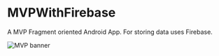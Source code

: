 # MVPWithFirebase
A MVP Fragment oriented Android App. For storing data uses Firebase.

![MVP banner](https://octodex.github.com/images/yaktocat.png)

